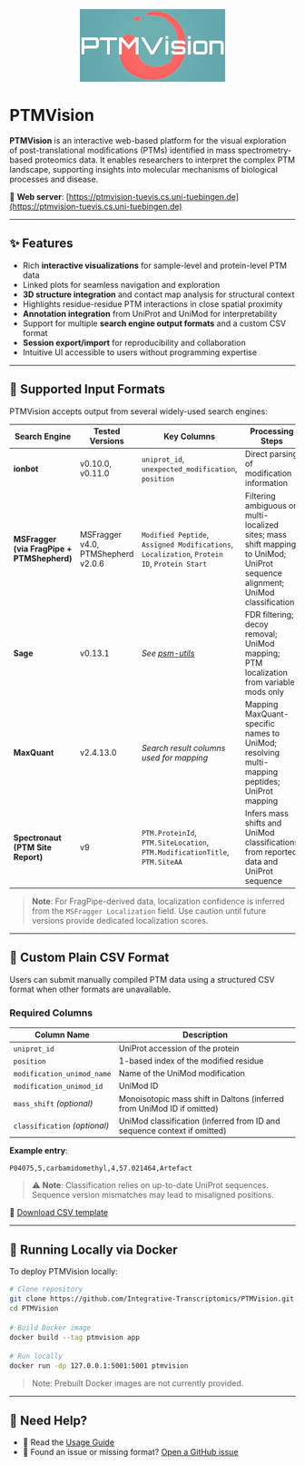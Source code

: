 <p align="center">
  <img width="auto" height="auto" src="https://github.com/Integrative-Transcriptomics/PTMVision/blob/main/app/ptmvision/static/resources/logo.png">
</p>

# PTMVision

**PTMVision** is an interactive web-based platform for the visual exploration of post-translational modifications (PTMs) identified in mass spectrometry-based proteomics data. It enables researchers to interpret the complex PTM landscape, supporting insights into molecular mechanisms of biological processes and disease.

🔗 **Web server**: [https://ptmvision-tuevis.cs.uni-tuebingen.de](https://ptmvision-tuevis.cs.uni-tuebingen.de)

---

## ✨ Features

- Rich **interactive visualizations** for sample-level and protein-level PTM data
- Linked plots for seamless navigation and exploration
- **3D structure integration** and contact map analysis for structural context
- Highlights residue-residue PTM interactions in close spatial proximity
- **Annotation integration** from UniProt and UniMod for interpretability
- Support for multiple **search engine output formats** and a custom CSV format
- **Session export/import** for reproducibility and collaboration
- Intuitive UI accessible to users without programming expertise

---

## 📁 Supported Input Formats

PTMVision accepts output from several widely-used search engines:

| **Search Engine**                         | **Tested Versions**                          | **Key Columns**                                                                                           | **Processing Steps**                                                                                                                                                                                                            |
|------------------------------------------|----------------------------------------------|------------------------------------------------------------------------------------------------------------|----------------------------------------------------------------------------------------------------------------------------------------------------------------------------------------------------------------------------------|
| **ionbot**                                | v0.10.0, v0.11.0                             | `uniprot_id`, `unexpected_modification`, `position`                                                        | Direct parsing of modification information                                                                                                                                                |
| **MSFragger (via FragPipe + PTMShepherd)** | MSFragger v4.0, PTMShepherd v2.0.6           | `Modified Peptide`, `Assigned Modifications`, `Localization`, `Protein ID`, `Protein Start`               | Filtering ambiguous or multi-localized sites; mass shift mapping to UniMod; UniProt sequence alignment; UniMod classification                                                          |
| **Sage**                                   | v0.13.1                                      | *See [psm-utils](https://psm-utils.readthedocs.io/en/v0.6.0/)*                                             | FDR filtering; decoy removal; UniMod mapping; PTM localization from variable mods only                                                                                                   |
| **MaxQuant**                               | v2.4.13.0                                    | *Search result columns used for mapping*                                                                   | Mapping MaxQuant-specific names to UniMod; resolving multi-mapping peptides; UniProt mapping                                                                                             |
| **Spectronaut (PTM Site Report)**          | v9                                           | `PTM.ProteinId`, `PTM.SiteLocation`, `PTM.ModificationTitle`, `PTM.SiteAA`                                 | Infers mass shifts and UniMod classifications from reported data and UniProt sequence                                                                                                   |

> **Note**: For FragPipe-derived data, localization confidence is inferred from the `MSFragger Localization` field. Use caution until future versions provide dedicated localization scores.

---

## 📄 Custom Plain CSV Format

Users can submit manually compiled PTM data using a structured CSV format when other formats are unavailable.

### Required Columns

| Column Name                 | Description                                                                                      |
|----------------------------|--------------------------------------------------------------------------------------------------|
| `uniprot_id`               | UniProt accession of the protein                                                                 |
| `position`                 | 1-based index of the modified residue                                                            |
| `modification_unimod_name`| Name of the UniMod modification                                                                  |
| `modification_unimod_id`  | UniMod ID                                                                                         |
| `mass_shift` *(optional)* | Monoisotopic mass shift in Daltons (inferred from UniMod ID if omitted)                         |
| `classification` *(optional)* | UniMod classification (inferred from ID and sequence context if omitted)                |

**Example entry**:
```
P04075,5,carbamidomethyl,4,57.021464,Artefact
```

> ⚠ **Note**: Classification relies on up-to-date UniProt sequences. Sequence version mismatches may lead to misaligned positions.

📄 [Download CSV template](https://github.com/Integrative-Transcriptomics/PTMVision/blob/main/app/ptmvision/static/resources/ptmvision.plain-format.template.csv)

---

## 🐳 Running Locally via Docker

To deploy PTMVision locally:

```bash
# Clone repository
git clone https://github.com/Integrative-Transcriptomics/PTMVision.git
cd PTMVision

# Build Docker image
docker build --tag ptmvision app

# Run locally
docker run -dp 127.0.0.1:5001:5001 ptmvision
```

> Note: Prebuilt Docker images are not currently provided.

---

## 🙋 Need Help?

- 📖 Read the [Usage Guide](https://ptmvision-tuevis.cs.uni-tuebingen.de/usage)
- 🐛 Found an issue or missing format? [Open a GitHub issue](https://github.com/Integrative-Transcriptomics/PTMVision/issues/new)
